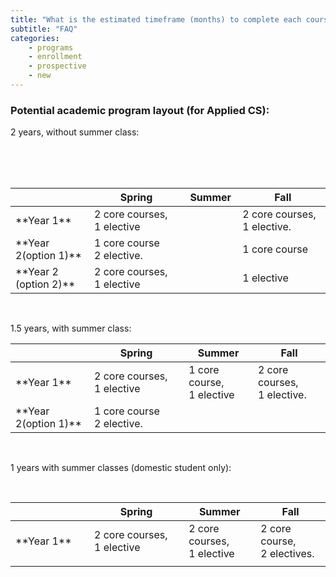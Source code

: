 ```yaml
---
title: "What is the estimated timeframe (months) to complete each course?"
subtitle: "FAQ"
categories:
    - programs
    - enrollment
    - prospective
    - new
---
```

### Potential academic program layout (for Applied CS):

2 years, without summer class:
<table>
<colgroup>
<col width="25%" />
<col width="30%" />
</colgroup>
<thead>
<tr class="header">
<th>      </th>
<th>Spring</th>
<th>Summer</th>
<th>&nbsp;Fall</th>
</tr>
</thead>
<br>
<tbody>
<tr>
<td markdown="span">**Year 1**</td>
<td markdown="span">2 core courses, <br> 1 elective </td>
<td markdown="span"></td>
<td markdown="span">2 core courses, <br> 1 elective.</td>
</tr>
<br>
<tr>
<td markdown="span">**Year 2(option 1)**</td>
<td markdown="span">1 core course<br> 2 elective.
</td>
<td markdown="span">
</td>
<td markdown="span">1 core course
</td>
</tr>
<br>
<tr>
<td markdown="span">**Year 2 (option 2)**</td>
<td markdown="span">2 core courses,<br> 1 elective
</td>
<td markdown="span">
</td>
<td markdown="span">1 elective
</td>
</tr>
</tbody>
</table>
<br>

1.5 years, with summer class:

<table>
<colgroup>
<col width="25%" />
<col width="30%" />
</colgroup>
<thead>
<tr class="header">
<th>      </th>
<th>Spring</th>
<th>Summer</th>
<th>Fall</th>
</tr>
</thead>
<tbody>
<tr>
<td markdown="span">**Year 1**</td>
<td markdown="span">2 core courses, <br> 1 elective </td>
<td markdown="span">1 core course,<br> 1 elective</td>
<td markdown="span">2 core courses, <br> 1 elective.</td>
</tr>
<tr>
<td markdown="span">**Year 2(option 1)**</td>
<td markdown="span">1 core course<br> 2 elective.
</td>
<td markdown="span">
</td>
<td markdown="span">
</td>
</tr>
</tbody>
</table>
<br>


1 years with summer classes (domestic student only):

<table>
<colgroup>
<col width="25%" />
<col width="30%" />
</colgroup>
<thead>
<tr class="header">
<th>      </th>
<th>Spring</th>
<th>Summer</th>
<th>Fall</th>
</tr>
</thead>
<br>
<tbody>
<tr>
<td markdown="span">**Year 1**</td>
<td markdown="span">2 core courses, <br> 1 elective </td>
<td markdown="span">2 core courses,<br> 1 elective</td>
<td markdown="span">2 core course, <br> 2 electives.</td>
</tr>
<tr> <td> </td></tr>
</tbody>
</table>